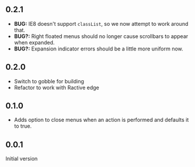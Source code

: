 ## 0.2.1

* __BUG:__ IE8 doesn't support `classList`, so we now attempt to work around that.
* __BUG?:__ Right floated menus should no longer cause scrollbars to appear when expanded.
* __BUG?:__ Expansion indicator errors should be a little more uniform now.

## 0.2.0

* Switch to gobble for building
* Refactor to work with Ractive edge

## 0.1.0

* Adds option to close menus when an action is performed and defaults it to true.

## 0.0.1

Initial version
